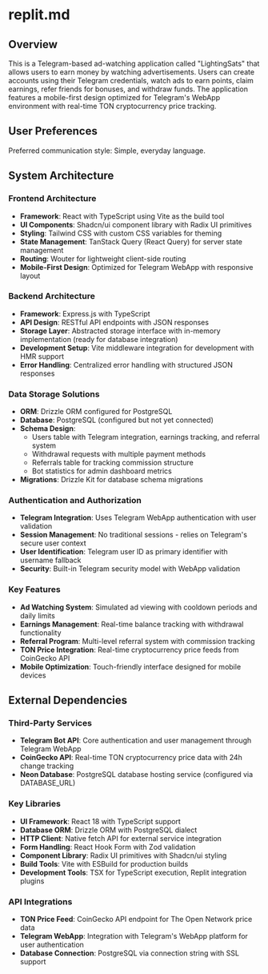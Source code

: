 # replit.md

## Overview

This is a Telegram-based ad-watching application called "LightingSats" that allows users to earn money by watching advertisements. Users can create accounts using their Telegram credentials, watch ads to earn points, claim earnings, refer friends for bonuses, and withdraw funds. The application features a mobile-first design optimized for Telegram's WebApp environment with real-time TON cryptocurrency price tracking.

## User Preferences

Preferred communication style: Simple, everyday language.

## System Architecture

### Frontend Architecture
- **Framework**: React with TypeScript using Vite as the build tool
- **UI Components**: Shadcn/ui component library with Radix UI primitives
- **Styling**: Tailwind CSS with custom CSS variables for theming
- **State Management**: TanStack Query (React Query) for server state management
- **Routing**: Wouter for lightweight client-side routing
- **Mobile-First Design**: Optimized for Telegram WebApp with responsive layout

### Backend Architecture
- **Framework**: Express.js with TypeScript
- **API Design**: RESTful API endpoints with JSON responses
- **Storage Layer**: Abstracted storage interface with in-memory implementation (ready for database integration)
- **Development Setup**: Vite middleware integration for development with HMR support
- **Error Handling**: Centralized error handling with structured JSON responses

### Data Storage Solutions
- **ORM**: Drizzle ORM configured for PostgreSQL
- **Database**: PostgreSQL (configured but not yet connected)
- **Schema Design**: 
  - Users table with Telegram integration, earnings tracking, and referral system
  - Withdrawal requests with multiple payment methods
  - Referrals table for tracking commission structure
  - Bot statistics for admin dashboard metrics
- **Migrations**: Drizzle Kit for database schema migrations

### Authentication and Authorization
- **Telegram Integration**: Uses Telegram WebApp authentication with user validation
- **Session Management**: No traditional sessions - relies on Telegram's secure user context
- **User Identification**: Telegram user ID as primary identifier with username fallback
- **Security**: Built-in Telegram security model with WebApp validation

### Key Features
- **Ad Watching System**: Simulated ad viewing with cooldown periods and daily limits
- **Earnings Management**: Real-time balance tracking with withdrawal functionality
- **Referral Program**: Multi-level referral system with commission tracking
- **TON Price Integration**: Real-time cryptocurrency price feeds from CoinGecko API
- **Mobile Optimization**: Touch-friendly interface designed for mobile devices

## External Dependencies

### Third-Party Services
- **Telegram Bot API**: Core authentication and user management through Telegram WebApp
- **CoinGecko API**: Real-time TON cryptocurrency price data with 24h change tracking
- **Neon Database**: PostgreSQL database hosting service (configured via DATABASE_URL)

### Key Libraries
- **UI Framework**: React 18 with TypeScript support
- **Database ORM**: Drizzle ORM with PostgreSQL dialect
- **HTTP Client**: Native fetch API for external service integration
- **Form Handling**: React Hook Form with Zod validation
- **Component Library**: Radix UI primitives with Shadcn/ui styling
- **Build Tools**: Vite with ESBuild for production builds
- **Development Tools**: TSX for TypeScript execution, Replit integration plugins

### API Integrations
- **TON Price Feed**: CoinGecko API endpoint for The Open Network price data
- **Telegram WebApp**: Integration with Telegram's WebApp platform for user authentication
- **Database Connection**: PostgreSQL via connection string with SSL support